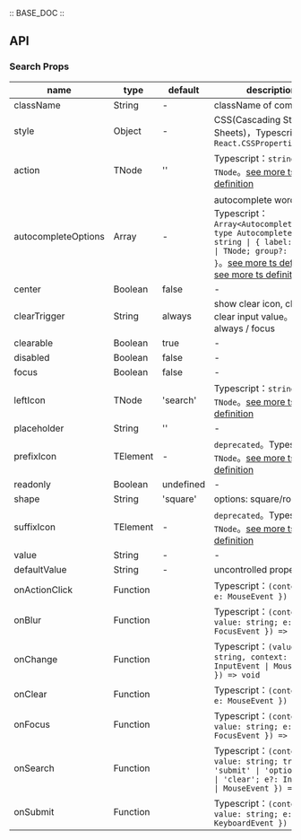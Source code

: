 :: BASE_DOC ::

## API

### Search Props

name | type | default | description | required
-- | -- | -- | -- | --
className | String | - | className of component | N
style | Object | - | CSS(Cascading Style Sheets)，Typescript：`React.CSSProperties` | N
action | TNode | '' | Typescript：`string \| TNode`。[see more ts definition](https://github.com/Tencent/tdesign-mobile-react/blob/develop/src/common.ts) | N
autocompleteOptions | Array | - | autocomplete words list。Typescript：`Array<AutocompleteOption>` `type AutocompleteOption = string \| { label: string \| TNode; group?: boolean }`。[see more ts definition](https://github.com/Tencent/tdesign-mobile-react/blob/develop/src/common.ts)。[see more ts definition](https://github.com/Tencent/tdesign-mobile-react/tree/develop/src/search/type.ts) | N
center | Boolean | false | \- | N
clearTrigger | String | always | show clear icon, clicked to clear input value。options: always / focus | N
clearable | Boolean | true | \- | N
disabled | Boolean | false | \- | N
focus | Boolean | false | \- | N
leftIcon | TNode | 'search' | Typescript：`string \| TNode`。[see more ts definition](https://github.com/Tencent/tdesign-mobile-react/blob/develop/src/common.ts) | N
placeholder | String | '' | \- | N
prefixIcon | TElement | - | `deprecated`。Typescript：`TNode`。[see more ts definition](https://github.com/Tencent/tdesign-mobile-react/blob/develop/src/common.ts) | N
readonly | Boolean | undefined | \- | N
shape | String | 'square' | options: square/round | N
suffixIcon | TElement | - | `deprecated`。Typescript：`TNode`。[see more ts definition](https://github.com/Tencent/tdesign-mobile-react/blob/develop/src/common.ts) | N
value | String | - | \- | N
defaultValue | String | - | uncontrolled property | N
onActionClick | Function |  | Typescript：`(context: { e: MouseEvent }) => void`<br/> | N
onBlur | Function |  | Typescript：`(context: { value: string; e: FocusEvent }) => void`<br/> | N
onChange | Function |  | Typescript：`(value: string, context: { e?: InputEvent \| MouseEvent }) => void`<br/> | N
onClear | Function |  | Typescript：`(context: { e: MouseEvent }) => void`<br/> | N
onFocus | Function |  | Typescript：`(context: { value: string; e: FocusEvent }) => void`<br/> | N
onSearch | Function |  | Typescript：`(context?: { value: string; trigger: 'submit' \| 'option-click' \| 'clear'; e?: InputEvent \| MouseEvent }) => void`<br/> | N
onSubmit | Function |  | Typescript：`(context: { value: string; e: KeyboardEvent }) => void`<br/> | N
